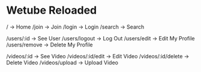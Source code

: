 # Wetube Reloaded

<!-- Global Router -->

/ -> Home
/join -> Join
/login -> Login
/search -> Search

<!-- User Router -->

/users/:id -> See User
/users/logout -> Log Out
/users/edit -> Edit My Profile
/users/remove -> Delete My Profile

<!-- Video Router -->

/videos/:id -> See Video
/videos/:id/edit -> Edit Video
/videos/:id/delete -> Delete Video
/videos/upload -> Upload Video
